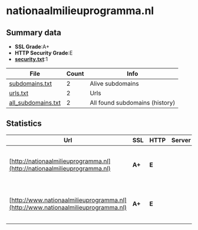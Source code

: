 

# nationaalmilieuprogramma.nl
## Summary data


 - **SSL Grade**:A+
 - **HTTP Security Grade**:E
 - **[security.txt](https://www.digitaleoverheid.nl/nieuws/standaard-security-txt-nu-verplicht-voor-overheid/)**:1


| File       | Count | Info |
|------------|-------|------|
|[subdomains.txt](/data/nationaalmilieuprogramma.nl/subdomains.txt)|2|Alive subdomains|
|[urls.txt](/data/nationaalmilieuprogramma.nl/urls.txt)|2|Urls|
|[all_subdomains.txt](/data/nationaalmilieuprogramma.nl/all_subdomains.txt)|2|All found subdomains (history)|


## Statistics


| Url | SSL | HTTP | Server | Cookie | HSTS | CORS | CTO | CSP | XFO | XXP | RP |FP| Tech |Title |
|--------|-------|-------|------|------|------|------|------|------|------|------|------|------|------|------|
|[http://nationaalmilieuprogramma.nl](http://nationaalmilieuprogramma.nl)| **A+**| **E**|| | | | | | | | :white_check_mark: | |HSTS Microsoft ASP.NET SDL Tridion||
|[http://www.nationaalmilieuprogramma.nl](http://www.nationaalmilieuprogramma.nl)| **A+**| **E**|| | | | | | | | :white_check_mark: | |HSTS Microsoft ASP.NET SDL Tridion||

